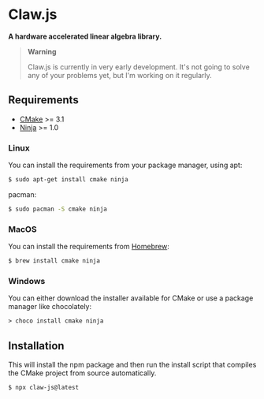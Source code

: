 # Claw.js

**A hardware accelerated linear algebra library.** 

> **Warning**
>
> Claw.js is currently in very early development. It's not going to solve any of your problems yet, but I'm working on it regularly.


## Requirements

- [CMake](https://cmake.org/) >= 3.1
- [Ninja](https://ninja-build.org/) >= 1.0

### Linux

You can install the requirements from your package manager,
using apt:
```sh
$ sudo apt-get install cmake ninja
```

pacman:
```sh
$ sudo pacman -S cmake ninja
```


### MacOS

You can install the requirements from [Homebrew](https://brew.sh/):

```sh
$ brew install cmake ninja
```

### Windows

You can either download the installer available for CMake or use a package manager like chocolately:
```ps
> choco install cmake ninja
```

## Installation

This will install the npm package and then run the install script that compiles the CMake project from source automatically.

```sh
$ npx claw-js@latest
```
